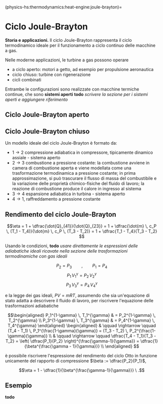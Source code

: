 (physics-hs:thermodynamics:heat-engine:joule-brayton)=
# Ciclo Joule-Brayton

**Storia e applicazioni.**
Il ciclo Joule-Brayton rappresenta il ciclo termodinamico ideale per il funzionamento a ciclo continuo delle macchine a gas.

Nelle moderne applicazioni, le turbine a gas possono operare 
- a ciclo aperto: motori a getto, ad esempio per propulsione aeronautica
- ciclo chiuso: turbine con rigenerazione
- cicli combinati

Entrambe le configurazioni sono realizzate con macchine termiche continue, che sono **sistemi aperti** **todo** *scrivere la sezione per i sistemi aperti e aggiungere riferimento*

## Ciclo Joule-Brayton aperto

## Ciclo Joule-Brayton chiuso

Un modello ideale del ciclo Joule-Brayton è formato da:
- $1 \rightarrow 2$ compressione adiabatica in compressore, tipicamente dinamico assiale - sistema aperto
- $2 \rightarrow 3$ combustione a pressione costante: la combustione avviene in camera di combustione aperta e viene modellata come una trasformazione termodinamica a pressione costante; in prima approssimazione, si può trascurare il flusso di massa del combustibile e la variazione delle proprietà chimico-fisiche del fluido di lavoro; la reazione di combustione produce il calore in ingresso al sistema
- $3 \rightarrow 4$ espansione adiabatica in turbina - sistema aperto
- $4 \rightarrow 1$, raffreddamento a pressione costante

## Rendimento del ciclo Joule-Brayton

$$\eta = 1 + \dfrac{\dot{Q}_{41}}{\dot{Q}_{23}}
       = 1 + \dfrac{\dot{m} \, c_P \, (T_1 - T_4)}{\dot{m} \, c_P \, (T_3 - T_2)}
       = 1 + \dfrac{T_1 - T_4}{T_3 - T_2}
$$

Usando le condizioni, **todo** *usare direttamente le espressioni delle adiabatiche ideali ricavate nella sezione delle trasformazioni termodinamiche con gas ideali*

$$P_2 = P_3 \qquad , \qquad P_1 = P_4$$
$$P_1 \, V_1^{\gamma} = P_2 \, V_2^{\gamma}$$
$$P_3 \, V_3^{\gamma} = P_4 \, V_4^{\gamma}$$

e la legge dei gas ideali, $P V = m R T$, assumendo che sia un'equazione di stato adatta a descrivere il fluido di lavoro, per riscrivere l'equazione delle trasformazioni adiabatiche

$$\begin{aligned}
  P_1^{1-\gamma} \, T_1^{\gamma} & = P_2^{1-\gamma} \, T_2^{\gamma} \\
  P_3^{1-\gamma} \, T_3^{\gamma} & = P_4^{1-\gamma} \, T_4^{\gamma}
\end{aligned}
\begin{aligned}
  & \qquad \rightarrow \qquad  (T_4 - T_1) \, P_1^{\frac{1-\gamma}{\gamma}} = (T_3 - T_2) \, P_2^{\frac{1-\gamma}{\gamma}} \\
  & \qquad \rightarrow \qquad  \dfrac{T_4 - T_1}{T_3 - T_2} = \left( \dfrac{P_1}{P_2} \right)^{\frac{\gamma-1}{\gamma}} = \dfrac{1}{\beta^{\frac{\gamma - 1}{\gamma}}} \\
\end{aligned}
$$

è possibile riscrivere l'espressione del rendimento del ciclo Otto in funzione unicamente del rapporto di compressione $\beta := \dfrac{P_2}{P_1}$,

$$\eta = 1 - \dfrac{1}{\beta^{\frac{\gamma-1}{\gamma}}} \ .$$


## Esempio
**todo**



